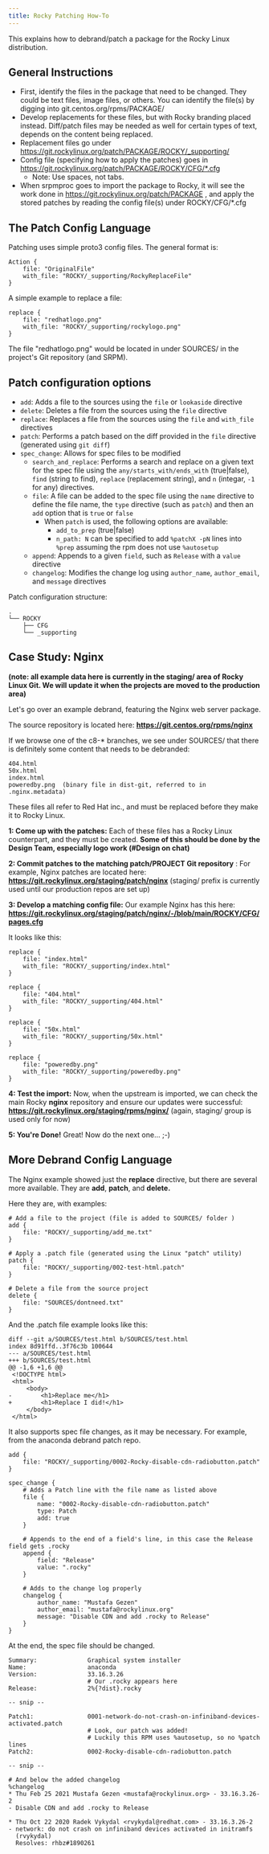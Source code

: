 ```yaml
---
title: Rocky Patching How-To
---
```


This explains how to debrand/patch a package for the Rocky Linux distribution.

## General Instructions

- First, identify the files in the package that need to be changed.  They could be text files, image files, or others.  You can identify the file(s) by digging into git.centos.org/rpms/PACKAGE/
- Develop replacements for these files, but with Rocky branding placed instead.  Diff/patch files may be needed as well for certain types of text, depends on the content being replaced.
- Replacement files go under https://git.rockylinux.org/patch/PACKAGE/ROCKY/_supporting/
- Config file (specifying how to apply the patches) goes in https://git.rockylinux.org/patch/PACKAGE/ROCKY/CFG/*.cfg
  - Note: Use spaces, not tabs.
- When srpmproc goes to import the package to Rocky, it will see the work done in https://git.rockylinux.org/patch/PACKAGE , and apply the stored patches by reading the config file(s) under ROCKY/CFG/*.cfg

## The Patch Config Language
Patching uses simple proto3 config files.  The general format is:
```
Action {
    file: "OriginalFile"
    with_file: "ROCKY/_supporting/RockyReplaceFile"
}
```


A simple example to replace a file:
```
replace {
    file: "redhatlogo.png"
    with_file: "ROCKY/_supporting/rockylogo.png"
}

```

The file "redhatlogo.png" would be located in under SOURCES/ in the project's Git repository (and SRPM).

## Patch configuration options

* `add`: Adds a file to the sources using the `file` or `lookaside` directive
* `delete`: Deletes a file from the sources using the `file` directive
* `replace`: Replaces a file from the sources using the `file` and `with_file` directives
* `patch`: Performs a patch based on the diff provided in the `file` directive (generated using `git diff`)
* `spec_change`: Allows for spec files to be modified
  * `search_and_replace`: Performs a search and replace on a given text for the spec file using the `any/starts_with/ends_with` (true|false), `find` (string to find), `replace` (replacement string), and `n` (integar, `-1` for any) directives.
  * `file`: A file can be added to the spec file using the `name` directive to define the file name, the `type` directive (such as `patch`) and then an `add` option that is `true` or `false`
    * When `patch` is used, the following options are available:
      * `add_to_prep` (true|false)
      * `n_path: N` can be specified to add `%patchX -pN` lines into `%prep` assuming the rpm does not use `%autosetup`
  * `append`: Appends to a given `field`, such as `Release` with a `value` directive
  * `changelog`: Modifies the change log using `author_name`, `author_email`, and `message` directives

Patch configuration structure:

```
.
└── ROCKY
    ├── CFG
    └── _supporting
```

## Case Study: Nginx

**(note: all example data here is currently in the staging/ area of Rocky Linux Git.  We will update it when the projects are moved to the production area)**

Let's go over an example debrand, featuring the Nginx web server package.

The source repository is located here: **https://git.centos.org/rpms/nginx**

If we browse one of the c8-* branches, we see under SOURCES/ that there is definitely some content that needs to be debranded:

```
404.html
50x.html
index.html
poweredby.png  (binary file in dist-git, referred to in .nginx.metadata)
```

These files all refer to Red Hat inc., and must be replaced before they make it to Rocky Linux.

**1: Come up with the patches:**  Each of these files has a Rocky Linux counterpart, and they must be created.  **Some of this should be done by the Design Team, especially logo work (#Design on chat)**

**2: Commit patches to the matching patch/PROJECT Git repository** : For example, Nginx patches are located here: **https://git.rockylinux.org/staging/patch/nginx** (staging/ prefix is currently used until our production repos are set up)

**3: Develop a matching config file:** Our example Nginx has this here:  **https://git.rockylinux.org/staging/patch/nginx/-/blob/main/ROCKY/CFG/pages.cfg**

It looks like this:
```
replace {
    file: "index.html"
    with_file: "ROCKY/_supporting/index.html"
}

replace {
    file: "404.html"
    with_file: "ROCKY/_supporting/404.html"
}

replace {
    file: "50x.html"
    with_file: "ROCKY/_supporting/50x.html"
}

replace {
    file: "poweredby.png"
    with_file: "ROCKY/_supporting/poweredby.png"
}

```

**4: Test the import:** Now, when the upstream is imported, we can check the main Rocky **nginx**  repository and ensure our updates were successful:  **https://git.rockylinux.org/staging/rpms/nginx/** (again, staging/ group is used only for now)

**5: You're Done!**  Great!  Now do the next one...  ;-)

## More Debrand Config Language

The Nginx example showed just the **replace** directive, but there are several more available.  They are **add**, **patch**, and **delete.**

Here they are, with examples:

```
# Add a file to the project (file is added to SOURCES/ folder )
add {
    file: "ROCKY/_supporting/add_me.txt"
}

# Apply a .patch file (generated using the Linux "patch" utility)
patch {
    file: "ROCKY/_supporting/002-test-html.patch"
}

# Delete a file from the source project
delete {
    file: "SOURCES/dontneed.txt"
}
```

And the .patch file example looks like this:
```
diff --git a/SOURCES/test.html b/SOURCES/test.html
index 8d91ffd..3f76c3b 100644
--- a/SOURCES/test.html
+++ b/SOURCES/test.html
@@ -1,6 +1,6 @@
 <!DOCTYPE html>
 <html>
     <body>
-        <h1>Replace me</h1>
+        <h1>Replace I did!</h1>
     </body>
 </html>
```

It also supports spec file changes, as it may be necessary. For example, from the anaconda debrand patch repo.

```
add {
    file: "ROCKY/_supporting/0002-Rocky-disable-cdn-radiobutton.patch"
}

spec_change {
    # Adds a Patch line with the file name as listed above
    file {
        name: "0002-Rocky-disable-cdn-radiobutton.patch"
        type: Patch
        add: true
    }

    # Appends to the end of a field's line, in this case the Release field gets .rocky
    append {
        field: "Release"
        value: ".rocky"
    }

    # Adds to the change log properly
    changelog {
        author_name: "Mustafa Gezen"
        author_email: "mustafa@rockylinux.org"
        message: "Disable CDN and add .rocky to Release"
    }
}
```

At the end, the spec file should be changed.

```
Summary:              Graphical system installer
Name:                 anaconda
Version:              33.16.3.26
                      # Our .rocky appears here
Release:              2%{?dist}.rocky

-- snip --

Patch1:               0001-network-do-not-crash-on-infiniband-devices-activated.patch
                      # Look, our patch was added!
                      # Luckily this RPM uses %autosetup, so no %patch lines
Patch2:               0002-Rocky-disable-cdn-radiobutton.patch

-- snip --

# And below the added changelog
%changelog
* Thu Feb 25 2021 Mustafa Gezen <mustafa@rockylinux.org> - 33.16.3.26-2
- Disable CDN and add .rocky to Release

* Thu Oct 22 2020 Radek Vykydal <rvykydal@redhat.com> - 33.16.3.26-2
- network: do not crash on infiniband devices activated in initramfs
  (rvykydal)
  Resolves: rhbz#1890261
```
